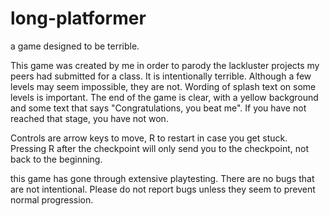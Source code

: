 # long-platformer




a game designed to be terrible.

This game was created by me in order to parody the lackluster projects my peers had submitted for a class. It is intentionally terrible. Although a few levels may seem impossible, they are not. Wording of splash text on some levels is important. The end of the game is clear, with a yellow background and some text that says "Congratulations, you beat me". If you have not reached that stage, you have not won.

Controls are arrow keys to move, R to restart in case you get stuck. Pressing R after the checkpoint will only send you to the checkpoint, not back to the beginning.

this game has gone through extensive playtesting. There are no bugs that are not intentional. Please do not report bugs unless they seem to prevent normal progression.
